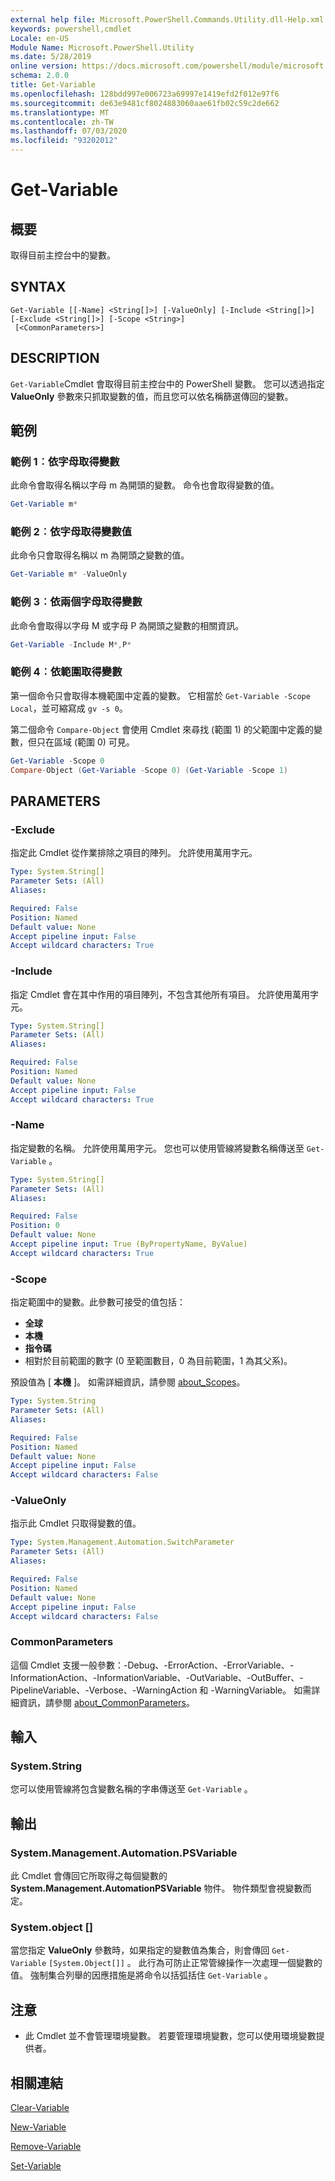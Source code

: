 ```yaml
---
external help file: Microsoft.PowerShell.Commands.Utility.dll-Help.xml
keywords: powershell,cmdlet
Locale: en-US
Module Name: Microsoft.PowerShell.Utility
ms.date: 5/28/2019
online version: https://docs.microsoft.com/powershell/module/microsoft.powershell.utility/get-variable?view=powershell-7&WT.mc_id=ps-gethelp
schema: 2.0.0
title: Get-Variable
ms.openlocfilehash: 128bdd997e006723a69997e1419efd2f012e97f6
ms.sourcegitcommit: de63e9481cf8024883060aae61fb02c59c2de662
ms.translationtype: MT
ms.contentlocale: zh-TW
ms.lasthandoff: 07/03/2020
ms.locfileid: "93202012"
---
```

# Get-Variable

## 概要
取得目前主控台中的變數。

## SYNTAX

```
Get-Variable [[-Name] <String[]>] [-ValueOnly] [-Include <String[]>] [-Exclude <String[]>] [-Scope <String>]
 [<CommonParameters>]
```

## DESCRIPTION

`Get-Variable`Cmdlet 會取得目前主控台中的 PowerShell 變數。
您可以透過指定 **ValueOnly** 參數來只抓取變數的值，而且您可以依名稱篩選傳回的變數。

## 範例

### 範例 1︰依字母取得變數

此命令會取得名稱以字母 m 為開頭的變數。
命令也會取得變數的值。

```powershell
Get-Variable m*
```

### 範例 2︰依字母取得變數值

此命令只會取得名稱以 m 為開頭之變數的值。

```powershell
Get-Variable m* -ValueOnly
```

### 範例 3︰依兩個字母取得變數

此命令會取得以字母 M 或字母 P 為開頭之變數的相關資訊。

```powershell
Get-Variable -Include M*,P*
```

### 範例 4︰依範圍取得變數

第一個命令只會取得本機範圍中定義的變數。
它相當於 `Get-Variable -Scope Local`，並可縮寫成 `gv -s 0`。

第二個命令 `Compare-Object` 會使用 Cmdlet 來尋找 (範圍 1) 的父範圍中定義的變數，但只在區域 (範圍 0) 可見。

```powershell
Get-Variable -Scope 0
Compare-Object (Get-Variable -Scope 0) (Get-Variable -Scope 1)
```

## PARAMETERS

### -Exclude

指定此 Cmdlet 從作業排除之項目的陣列。
允許使用萬用字元。

```yaml
Type: System.String[]
Parameter Sets: (All)
Aliases:

Required: False
Position: Named
Default value: None
Accept pipeline input: False
Accept wildcard characters: True
```

### -Include

指定 Cmdlet 會在其中作用的項目陣列，不包含其他所有項目。
允許使用萬用字元。

```yaml
Type: System.String[]
Parameter Sets: (All)
Aliases:

Required: False
Position: Named
Default value: None
Accept pipeline input: False
Accept wildcard characters: True
```

### -Name

指定變數的名稱。
允許使用萬用字元。
您也可以使用管線將變數名稱傳送至 `Get-Variable` 。

```yaml
Type: System.String[]
Parameter Sets: (All)
Aliases:

Required: False
Position: 0
Default value: None
Accept pipeline input: True (ByPropertyName, ByValue)
Accept wildcard characters: True
```

### -Scope

指定範圍中的變數。此參數可接受的值包括：

- **全球**
- **本機**
- **指令碼**
- 相對於目前範圍的數字 (0 至範圍數目，0 為目前範圍，1 為其父系)。

預設值為 [ **本機** ]。
如需詳細資訊，請參閱 [about_Scopes](../Microsoft.PowerShell.Core/About/about_Scopes.md)。

```yaml
Type: System.String
Parameter Sets: (All)
Aliases:

Required: False
Position: Named
Default value: None
Accept pipeline input: False
Accept wildcard characters: False
```

### -ValueOnly

指示此 Cmdlet 只取得變數的值。

```yaml
Type: System.Management.Automation.SwitchParameter
Parameter Sets: (All)
Aliases:

Required: False
Position: Named
Default value: None
Accept pipeline input: False
Accept wildcard characters: False
```

### CommonParameters

這個 Cmdlet 支援一般參數：-Debug、-ErrorAction、-ErrorVariable、-InformationAction、-InformationVariable、-OutVariable、-OutBuffer、-PipelineVariable、-Verbose、-WarningAction 和 -WarningVariable。 如需詳細資訊，請參閱 [about_CommonParameters](../Microsoft.PowerShell.Core/About/about_CommonParameters.md)。

## 輸入

### System.String

您可以使用管線將包含變數名稱的字串傳送至 `Get-Variable` 。

## 輸出

### System.Management.Automation.PSVariable

此 Cmdlet 會傳回它所取得之每個變數的 **System.Management.AutomationPSVariable** 物件。 物件類型會視變數而定。

### System.object []

當您指定 **ValueOnly** 參數時，如果指定的變數值為集合，則會傳回 `Get-Variable` `[System.Object[]]` 。 此行為可防止正常管線操作一次處理一個變數的值。 強制集合列舉的因應措施是將命令以括弧括住 `Get-Variable` 。

## 注意

- 此 Cmdlet 並不會管理環境變數。 若要管理環境變數，您可以使用環境變數提供者。

## 相關連結

[Clear-Variable](Clear-Variable.md)

[New-Variable](New-Variable.md)

[Remove-Variable](Remove-Variable.md)

[Set-Variable](Set-Variable.md)
